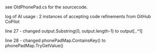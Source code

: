 see OldPhonePad.cs for the sourcecode.

log of AI usage : 2 instances of accepting code refinements from GitHub CoPilot

line 27 - changed output.Substring(0, output.length-1) to output[..^1]

line 28 - changed phonePadMap.ContainsKey() to phonePadMap.TryGetValue()

